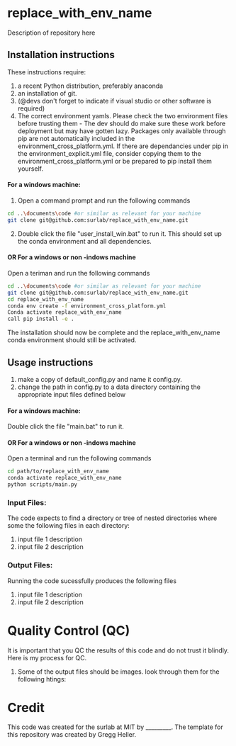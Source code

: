 # replace_with_env_name
Description of repository here
## Installation instructions
These instructions require:
1. a recent Python distribution, preferably anaconda 
1. an installation of git. 
1. (@devs don't forget to indicate if visual studio or other software is required)
1. The correct environment yamls. Please check the two environment files before trusting them - The dev should do make sure these work before deployment but may have gotten lazy. Packages only available through pip are not automatically included in the environment_cross_platform.yml. If there are dependancies under pip in the environment_explicit.yml file, consider copying them to the environment_cross_platform.yml or be prepared to pip install them yourself.
#### For a windows machine:
1. Open a command prompt and run the following commands
```bash
cd ..\documents\code #or similar as relevant for your machine
git clone git@github.com:surlab/replace_with_env_name.git
```
2. Double click the file "user_install_win.bat" to run it. This should set up the conda environment and all dependencies. 
#### OR For a windows or non -indows machine
Open a teriman and run the following commands
```bash
cd ..\documents\code #or similar as relevant for your machine
git clone git@github.com:surlab/replace_with_env_name.git
cd replace_with_env_name
conda env create -f environment_cross_platform.yml
Conda activate replace_with_env_name
call pip install -e .
```
The installation should now be complete and the replace_with_env_name conda environment should still be activated. 
## Usage instructions
1. make a copy of default_config.py and name it config.py.
1. change the path in config.py to a data directory containing the appropriate input files defined below
#### For a windows machine:
Double click the file "main.bat" to run it. 
#### OR For a windows or non -indows machine
Open a terminal and run the following commands
```bash
cd path/to/replace_with_env_name
conda activate replace_with_env_name
python scripts/main.py
```
### Input Files:
The code expects to find a directory or tree of nested directories where some the following files in each directory:
1. input file 1 description
1. input file 2 description
### Output Files:
Running the code sucessfully produces the following files
1. input file 1 description
1. input file 2 description
# Quality Control (QC)
It is important that you QC the results of this code and do not trust it blindly. Here is my process for QC.
1. Some of the output files should be images. look through them for the following htings:
# Credit
This code was created for the surlab at MIT by _________. 
The template for this repository was created by Gregg Heller.  
